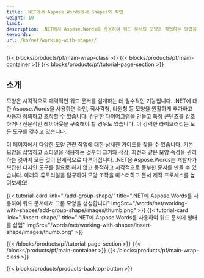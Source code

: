 ```yaml
---
title: .NET에서 Aspose.Words에서 Shapes와 작업 
weight: 10
limit:
description: .NET에서 Aspose.Words를 사용하여 워드 문서의 모양과 작업하는 방법을 배우십시오. 모양을 추가하고 사용자 지정하고 쉽게 조작하는 것을 탐구하십시오.
keywords:
url: /ko/net/working-with-shapes/
---
```

{{< blocks/products/pf/main-wrap-class >}}
{{< blocks/products/pf/main-container >}}
{{< blocks/products/pf/tutorial-page-section >}}

## 소개
 
모양은 시각적으로 매력적인 워드 문서를 설계하는 데 필수적인 기능입니다. .NET에 대한 Aspose.Words을 사용하면 라인, 직사각형, 타원형 등 모양을 원활하게 추가하고 사용자 정의하고 조작할 수 있습니다. 간단한 다이어그램을 만들고 특정 콘텐츠를 강조하거나 전문적인 레이아웃을 구축해야 할 경우도 있습니다. 이 강력한 라이브러리는 모든 도구를 갖추고 있습니다.  

이 페이지에서 다양한 모양 관련 작업에 대한 상세한 가이드를 찾을 수 있습니다. 기본 모양을 삽입하고 스타일을 적용하는 것부터 크기와 색상, 회전과 같은 모양 속성을 관리하는 것까지 모든 것이 단계적으로 다루어집니다. .NET용 Aspose.Words는 개발자가 복잡한 디자인 도구를 필요로 하지 않고 동적하고 시각적으로 풍부한 문서를 만들 수 있습니다. 아래의 튜토리얼을 탐구하여 모양 조작을 마스터하고 문서 제작 프로세스를 높여보세요!  

{{< tutorial-card link="./add-group-shape/" title=".NET에 Aspose.Words를 사용하여 워드 문서에서 그룹 모양을 생성합니다" imgSrc="/words/net/working-with-shapes/add-group-shape/images/thumb.png" >}}
{{< tutorial-card link="./insert-shape/" title=".NET에 Aspose.Words를 사용하여 워드 문서에 형태를 삽입" imgSrc="/words/net/working-with-shapes/insert-shape/images/thumb.png" >}}

{{< /blocks/products/pf/tutorial-page-section >}}
{{< /blocks/products/pf/main-container >}}
{{< /blocks/products/pf/main-wrap-class >}}

{{< blocks/products/products-backtop-button >}}